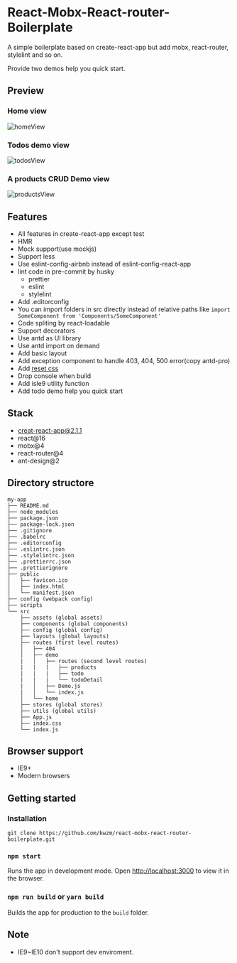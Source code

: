 # React-Mobx-React-router-Boilerplate

A simple boilerplate based on create-react-app but add mobx, react-router, stylelint and so on.

Provide two demos help you quick start.

## Preview

### Home view
![homeView](https://github.com/kwzm/react-mobx-react-router-boilerplate/blob/master/preview/homeView.PNG)

### Todos demo view
![todosView](https://github.com/kwzm/react-mobx-react-router-boilerplate/blob/master/preview/todosView.PNG)

### A products CRUD Demo view
![productsView](https://github.com/kwzm/react-mobx-react-router-boilerplate/blob/master/preview/productsView.PNG)

## Features

- All features in create-react-app except test
- HMR
- Mock support(use mockjs)
- Support less
- Use eslint-config-airbnb instead of eslint-config-react-app
- lint code in pre-commit by husky
  - prettier
  - eslint
  - stylelint
- Add .editorconfig
- You can import folders in src directly instead of relative paths like `import SomeComponent from 'Components/SomeComponent'`
- Code spliting by react-loadable
- Support decorators
- Use antd as UI library
- Use antd import on demand
- Add basic layout
- Add exception component to handle 403, 404, 500 error(copy antd-pro)
- Add [reset css](https://github.com/jgthms/minireset.css)
- Drop console when build
- Add isIe9 utility function
- Add todo demo help you quick start

## Stack
- creat-react-app@2.1.1
- react@16
- mobx@4
- react-router@4
- ant-design@2

## Directory structore
```
my-app
├── README.md
├── node_modules
├── package.json
├── package-lock.json
├── .gitignore
├── .babelrc
├── .editorconfig
├── .eslintrc.json
├── .stylelintrc.json
├── .prettierrc.json
├── .prettierignore
├── public
│   ├── favicon.ico
│   ├── index.html
│   └── manifest.json
├── config (webpack config)
├── scripts    
└── src
    ├── assets (global assets)
    ├── components (global components)
    ├── config (global config)
    ├── layouts (global layouts)
    ├── routes (first level routes)
    │   ├── 404
    │   ├── demo 
    |   │   ├── routes (second level routes)
    |   |   |   ├── products
    |   |   |   ├── todo
    |   |   |   └── todoDetail 
    |   │   ├── Demo.js
    |   │   └── index.js
    │   └── home
    ├── stores (global stores)
    ├── utils (global utils)
    ├── App.js
    ├── index.css
    └── index.js
```

## Browser support
  - IE9+
  - Modern browsers
  
## Getting started

### Installation

`git clone https://github.com/kwzm/react-mobx-react-router-boilerplate.git`

### `npm start`

Runs the app in development mode.
Open [http://localhost:3000](http://localhost:3000) to view it in the browser.

### `npm run build` or `yarn build`

Builds the app for production to the `build` folder.<br>

## Note

- IE9~IE10 don't support dev enviroment.
